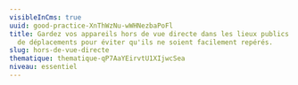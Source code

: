 ```yaml
---
visibleInCms: true
uuid: good-practice-XnThWzNu-wWHNezbaPoFl
title: Gardez vos appareils hors de vue directe dans les lieux publics ou lors
  de déplacements pour éviter qu'ils ne soient facilement repérés.
slug: hors-de-vue-directe
thematique: thematique-qP7AaYEirvtU1XIjwcSea
niveau: essentiel
---
```

